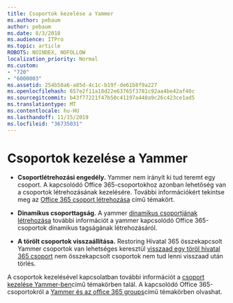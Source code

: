 ```yaml
---
title: Csoportok kezelése a Yammer
ms.author: pebaum
author: pebaum
ms.date: 8/3/2018
ms.audience: ITPro
ms.topic: article
ROBOTS: NOINDEX, NOFOLLOW
localization_priority: Normal
ms.custom:
- "720"
- "6000003"
ms.assetid: 254b58a6-a85d-4c1c-b19f-de61b8f9a227
ms.openlocfilehash: 657e2f11a18d22e63765f3781c92aa4be42af40c
ms.sourcegitcommit: b43f77221f47b50c41197a448a9c26c423ce1ad5
ms.translationtype: MT
ms.contentlocale: hu-HU
ms.lasthandoff: 11/15/2019
ms.locfileid: "36735031"
---
```

# <a name="manage-groups-in-yammer"></a>Csoportok kezelése a Yammer

- **Csoportlétrehozási engedély.** Yammer nem irányít ki tud teremt egy csoport. A kapcsolódó Office 365-csoportokhoz azonban lehetőség van a csoportok létrehozásának kezelésére. További információkért tekintse meg az [Office 365 csoport létrehozása](https://docs.microsoft.com/office365/admin/create-groups/manage-creation-of-groups) című témakört.

- **Dinamikus csoporttagság.** A yammer [dinamikus csoportjának létrehozása](https://docs.microsoft.com/yammer/manage-yammer-groups/create-a-dynamic-group) további információt a yammer kapcsolódó Office 365-csoportok dinamikus tagságának létrehozásáról.

- **A törölt csoportok visszaállítása.** Restoring Hivatal 365 összekapcsolt Yammer csoportok van lehetséges keresztül [visszaad egy töröl hivatal 365 csoport](https://docs.microsoft.com/office365/admin/create-groups/restore-deleted-group) nem összekapcsolt csoportok nem tud lenni visszaad után törlés.

A csoportok kezelésével kapcsolatban további információt a [csoport kezelése Yammer-ben](https://support.office.com/article/Manage-a-group-in-Yammer-6e05c6d6-5548-4c88-89cd-e6757a514ef2)című témakörben talál. A kapcsolódó Office 365-csoportokról a [Yammer és az office 365 groups](https://docs.microsoft.com/yammer/manage-yammer-groups/yammer-and-office-365-groups)című témakörben olvashat.
  